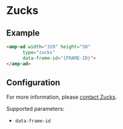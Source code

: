 <!---
Copyright 2016 The AMP HTML Authors. All Rights Reserved.

Licensed under the Apache License, Version 2.0 (the "License");
you may not use this file except in compliance with the License.
You may obtain a copy of the License at

      http://www.apache.org/licenses/LICENSE-2.0

Unless required by applicable law or agreed to in writing, software
distributed under the License is distributed on an "AS-IS" BASIS,
WITHOUT WARRANTIES OR CONDITIONS OF ANY KIND, either express or implied.
See the License for the specific language governing permissions and
limitations under the License.
-->

# Zucks

## Example

```html
<amp-ad width="320" height="50"
      type="zucks"
      data-frame-id="{FRAME-ID}">
</amp-ad>
```

## Configuration

For more information, please [contact Zucks](https://zucks.co.jp/contact/).

Supported parameters:

- `data-frame-id`
